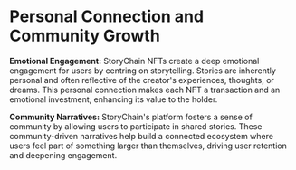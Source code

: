 # Personal Connection and Community Growth

**Emotional Engagement:** StoryChain NFTs create a deep emotional engagement for users by centring on storytelling. Stories are inherently personal and often reflective of the creator's experiences, thoughts, or dreams. This personal connection makes each NFT a transaction and an emotional investment, enhancing its value to the holder.

**Community Narratives:** StoryChain's platform fosters a sense of community by allowing users to participate in shared stories. These community-driven narratives help build a connected ecosystem where users feel part of something larger than themselves, driving user retention and deepening engagement.
